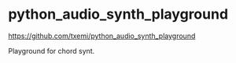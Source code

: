 # python_audio_synth_playground

https://github.com/txemi/python_audio_synth_playground

Playground for chord synt.
